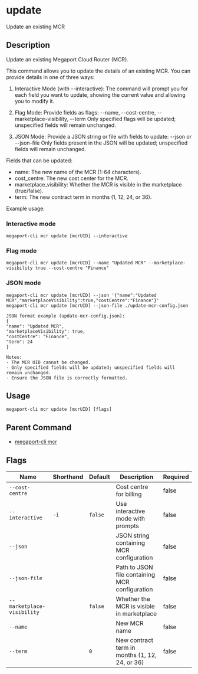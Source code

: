# update

Update an existing MCR

## Description

Update an existing Megaport Cloud Router (MCR).

This command allows you to update the details of an existing MCR.
You can provide details in one of three ways:

1. Interactive Mode (with --interactive):
The command will prompt you for each field you want to update, showing the current value and allowing you to modify it.

2. Flag Mode:
Provide fields as flags:
--name, --cost-centre, --marketplace-visibility, --term
Only specified flags will be updated; unspecified fields will remain unchanged.

3. JSON Mode:
Provide a JSON string or file with fields to update:
--json <json-string> or --json-file <path>
Only fields present in the JSON will be updated; unspecified fields will remain unchanged.

Fields that can be updated:
- name: The new name of the MCR (1-64 characters).
- cost_centre: The new cost center for the MCR.
- marketplace_visibility: Whether the MCR is visible in the marketplace (true/false).
- term: The new contract term in months (1, 12, 24, or 36).

Example usage:

### Interactive mode
```
megaport-cli mcr update [mcrUID] --interactive

```
### Flag mode
```
megaport-cli mcr update [mcrUID] --name "Updated MCR" --marketplace-visibility true --cost-centre "Finance"

```
### JSON mode
```
megaport-cli mcr update [mcrUID] --json '{"name":"Updated MCR","marketplaceVisibility":true,"costCentre":"Finance"}'
megaport-cli mcr update [mcrUID] --json-file ./update-mcr-config.json

JSON format example (update-mcr-config.json):
{
"name": "Updated MCR",
"marketplaceVisibility": true,
"costCentre": "Finance",
"term": 24
}

Notes:
- The MCR UID cannot be changed.
- Only specified fields will be updated; unspecified fields will remain unchanged.
- Ensure the JSON file is correctly formatted.

```


## Usage

```
megaport-cli mcr update [mcrUID] [flags]
```



## Parent Command

* [megaport-cli mcr](megaport-cli_mcr.md)




## Flags

| Name | Shorthand | Default | Description | Required |
|------|-----------|---------|-------------|----------|
| `--cost-centre` |  |  | Cost centre for billing | false |
| `--interactive` | `-i` | `false` | Use interactive mode with prompts | false |
| `--json` |  |  | JSON string containing MCR configuration | false |
| `--json-file` |  |  | Path to JSON file containing MCR configuration | false |
| `--marketplace-visibility` |  | `false` | Whether the MCR is visible in marketplace | false |
| `--name` |  |  | New MCR name | false |
| `--term` |  | `0` | New contract term in months (1, 12, 24, or 36) | false |



